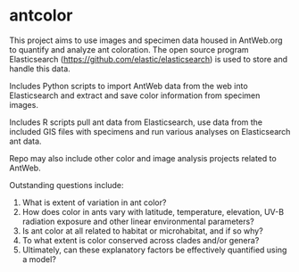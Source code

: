 # antcolor

This project aims to use images and specimen data housed in AntWeb.org to quantify and analyze ant coloration. The open source program Elasticsearch (https://github.com/elastic/elasticsearch) is used to store and handle this data.

Includes Python scripts to import AntWeb data from the web into Elasticsearch and extract and save color information from specimen images. 

Includes R scripts pull ant data from Elasticsearch, use data from the included GIS files with specimens and run various analyses on Elasticsearch ant data. 

Repo may also include other color and image analysis projects related to AntWeb.

Outstanding questions include: 
1. What is extent of variation in ant color? 
2. How does color in ants vary with latitude, temperature, elevation, UV-B radiation exposure and other linear environmental parameters? 
3. Is ant color at all related to habitat or microhabitat, and if so why? 
4. To what extent is color conserved across clades and/or genera? 
5. Ultimately, can these explanatory factors be effectively quantified using a model? 

